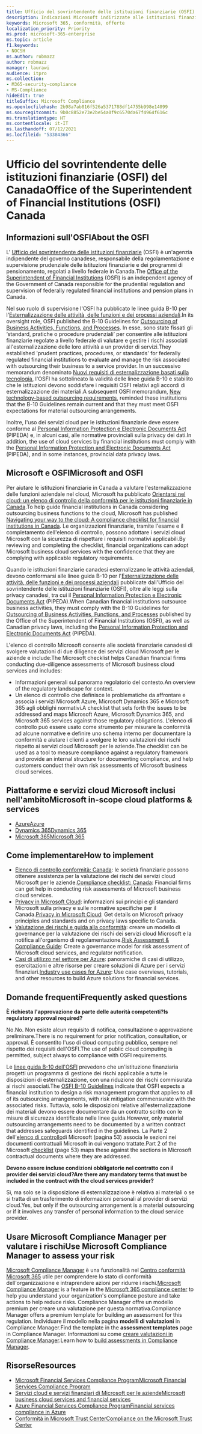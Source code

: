 ```yaml
---
title: Ufficio del sovrintendente delle istituzioni finanziarie (OSFI) del Canada
description: Indicazioni Microsoft indirizzate alle istituzioni finanziarie canadesi per adozione del cloud.
keywords: Microsoft 365, conformità, offerte
localization_priority: Priority
ms.prod: microsoft-365-enterprise
ms.topic: article
f1.keywords:
- NOCSH
ms.author: robmazz
author: robmazz
manager: laurawi
audience: itpro
ms.collection:
- M365-security-compliance
- MS-Compliance
hideEdit: true
titleSuffix: Microsoft Compliance
ms.openlocfilehash: 2b98a7ab816f526a5371788df14755b998e14099
ms.sourcegitcommit: 9b0c8852e73e2be54a0f9c6570da67f4964f616c
ms.translationtype: HT
ms.contentlocale: it-IT
ms.lasthandoff: 07/12/2021
ms.locfileid: "53384366"
---
```

# <a name="office-of-the-superintendent-of-financial-institutions-osfi-canada"></a><span data-ttu-id="b290c-104">Ufficio del sovrintendente delle istituzioni finanziarie (OSFI) del Canada</span><span class="sxs-lookup"><span data-stu-id="b290c-104">Office of the Superintendent of Financial Institutions (OSFI) Canada</span></span>

## <a name="about-the-osfi"></a><span data-ttu-id="b290c-105">Informazioni sull'OSFI</span><span class="sxs-lookup"><span data-stu-id="b290c-105">About the OSFI</span></span>

<span data-ttu-id="b290c-106">L' [Ufficio del sovrintendente delle istituzioni finanziarie](https://www.osfi-bsif.gc.ca/Eng/Pages/default.aspx) (OSFI) è un'agenzia indipendente del governo canadese, responsabile della regolamentazione e supervisione prudenziale delle istituzioni finanziarie e dei programmi di pensionamento, regolati a livello federale in Canada.</span><span class="sxs-lookup"><span data-stu-id="b290c-106">The [Office of the Superintendent of Financial Institutions](https://www.osfi-bsif.gc.ca/Eng/Pages/default.aspx) (OSFI) is an independent agency of the Government of Canada responsible for the prudential regulation and supervision of federally regulated financial institutions and pension plans in Canada.</span></span>

<span data-ttu-id="b290c-107">Nel suo ruolo di supervisione l'OSFI ha pubblicato le linee guida B-10 per l'[Esternalizzazione delle attività, delle funzioni e dei processi aziendali](https://www.osfi-bsif.gc.ca/Eng/fi-if/rg-ro/gdn-ort/gl-ld/Pages/b10.aspx).</span><span class="sxs-lookup"><span data-stu-id="b290c-107">In its oversight role, OSFI published the B-10 Guidelines for [Outsourcing of Business Activities, Functions, and Processes](https://www.osfi-bsif.gc.ca/Eng/fi-if/rg-ro/gdn-ort/gl-ld/Pages/b10.aspx).</span></span> <span data-ttu-id="b290c-108">In esse, sono state fissati gli ‘standard, pratiche o procedure prudenziali’ per consentire alle istituzioni finanziarie regolate a livello federale di valutare e gestire i rischi associati all'esternalizzazione delle loro attività a un provider di servizi.</span><span class="sxs-lookup"><span data-stu-id="b290c-108">They established 'prudent practices, procedures, or standards' for federally regulated financial institutions to evaluate and manage the risk associated with outsourcing their business to a service provider.</span></span> <span data-ttu-id="b290c-109">In un successivo memorandum denominato [Nuovi requisiti di esternalizzazione basati sulla tecnologia](https://www.osfi-bsif.gc.ca/Eng/fi-if/rg-ro/gdn-ort/gl-ld/Pages/cldcmp.aspx), l'OSFI ha sottolineato la validità delle linee guida B-10 e stabilito che le istituzioni devono soddisfare i requisiti OSFI relativi agli accordi di esternalizzazione dei materiali.</span><span class="sxs-lookup"><span data-stu-id="b290c-109">A subsequent OSFI memorandum, [New technology-based outsourcing requirements](https://www.osfi-bsif.gc.ca/Eng/fi-if/rg-ro/gdn-ort/gl-ld/Pages/cldcmp.aspx), reminded these institutions that the B-10 Guidelines remain current and that they must meet OSFI expectations for material outsourcing arrangements.</span></span>

<span data-ttu-id="b290c-110">Inoltre, l'uso dei servizi cloud per le istituzioni finanziarie deve essere conforme al [Personal Information Protection e Electronic Documents Act](https://www.priv.gc.ca/en/privacy-topics/privacy-laws-in-canada/the-personal-information-protection-and-electronic-documents-act-pipeda/) (PIPEDA) e, in alcuni casi, alle normative provinciali sulla privacy dei dati.</span><span class="sxs-lookup"><span data-stu-id="b290c-110">In addition, the use of cloud services by financial institutions must comply with the [Personal Information Protection and Electronic Documents Act](https://www.priv.gc.ca/en/privacy-topics/privacy-laws-in-canada/the-personal-information-protection-and-electronic-documents-act-pipeda/) (PIPEDA), and in some instances, provincial data privacy laws.</span></span>

## <a name="microsoft-and-osfi"></a><span data-ttu-id="b290c-111">Microsoft e OSFI</span><span class="sxs-lookup"><span data-stu-id="b290c-111">Microsoft and OSFI</span></span>

<span data-ttu-id="b290c-112">Per aiutare le istituzioni finanziarie in Canada a valutare l'esternalizzazione delle funzioni aziendale nel cloud, Microsoft ha pubblicato [Orientarsi nel cloud: un elenco di controllo della conformità per le istituzioni finanziarie in Canada](https://aka.ms/Azure-Canada-Compliance).</span><span class="sxs-lookup"><span data-stu-id="b290c-112">To help guide financial institutions in Canada considering outsourcing business functions to the cloud, Microsoft has published [Navigating your way to the cloud: A compliance checklist for financial institutions in Canada](https://aka.ms/Azure-Canada-Compliance).</span></span> <span data-ttu-id="b290c-113">Le organizzazioni finanziarie, tramite l'esame e il completamento dell'elenco di controllo, possono adottare i servizi cloud Microsoft con la sicurezza di rispettare i requisiti normativi applicabili.</span><span class="sxs-lookup"><span data-stu-id="b290c-113">By reviewing and completing the checklist, financial organizations can adopt Microsoft business cloud services with the confidence that they are complying with applicable regulatory requirements.</span></span>

<span data-ttu-id="b290c-114">Quando le istituzioni finanziarie canadesi esternalizzano le attività aziendali, devono conformarsi alle linee guida B-10 per l'[Esternalizzazione delle attività, delle funzioni e dei processi aziendali](https://www.osfi-bsif.gc.ca/Eng/fi-if/rg-ro/gdn-ort/gl-ld/Pages/b10.aspx) pubblicate dall'Ufficio del sovrintendente delle istituzioni finanziarie (OSFI), oltre alle leggi sulla privacy canadesi, tra cui il [Personal Information Protection e Electronic Documents Act](https://www.priv.gc.ca/en/privacy-topics/privacy-laws-in-canada/the-personal-information-protection-and-electronic-documents-act-pipeda/) (PIPEDA).</span><span class="sxs-lookup"><span data-stu-id="b290c-114">When Canadian financial institutions outsource business activities, they must comply with the B-10 Guidelines for [Outsourcing of Business Activities, Functions, and Processes](https://www.osfi-bsif.gc.ca/Eng/fi-if/rg-ro/gdn-ort/gl-ld/Pages/b10.aspx) published by the Office of the Superintendent of Financial Institutions (OSFI), as well as Canadian privacy laws, including the [Personal Information Protection and Electronic Documents Act](https://www.priv.gc.ca/en/privacy-topics/privacy-laws-in-canada/the-personal-information-protection-and-electronic-documents-act-pipeda/) (PIPEDA).</span></span>

<span data-ttu-id="b290c-115">L'elenco di controllo Microsoft consente alle società finanziarie canadesi di svolgere valutazioni di due diligence dei servizi cloud Microsoft per le aziende e include:</span><span class="sxs-lookup"><span data-stu-id="b290c-115">The Microsoft checklist helps Canadian financial firms conducting due-diligence assessments of Microsoft business cloud services and includes:</span></span>

- <span data-ttu-id="b290c-116">Informazioni generali sul panorama regolatorio del contesto.</span><span class="sxs-lookup"><span data-stu-id="b290c-116">An overview of the regulatory landscape for context.</span></span>
- <span data-ttu-id="b290c-117">Un elenco di controllo che definisce le problematiche da affrontare e associa i servizi Microsoft Azure, Microsoft Dynamics 365 e Microsoft 365 agli obblighi normativi.</span><span class="sxs-lookup"><span data-stu-id="b290c-117">A checklist that sets forth the issues to be addressed and maps Microsoft Azure, Microsoft Dynamics 365, and Microsoft 365 services against those regulatory obligations.</span></span> <span data-ttu-id="b290c-118">L'elenco di controllo può essere usato come strumento per misurare la conformità ad alcune normative e definire uno schema interno per documentare la conformità e aiutare i clienti a svolgere le loro valutazioni dei rischi rispetto ai servizi cloud Microsoft per le aziende.</span><span class="sxs-lookup"><span data-stu-id="b290c-118">The checklist can be used as a tool to measure compliance against a regulatory framework and provide an internal structure for documenting compliance, and help customers conduct their own risk assessments of Microsoft business cloud services.</span></span>

## <a name="microsoft-in-scope-cloud-platforms--services"></a><span data-ttu-id="b290c-119">Piattaforme e servizi cloud Microsoft inclusi nell'ambito</span><span class="sxs-lookup"><span data-stu-id="b290c-119">Microsoft in-scope cloud platforms & services</span></span>

- [<span data-ttu-id="b290c-120">Azure</span><span class="sxs-lookup"><span data-stu-id="b290c-120">Azure</span></span>](https://aka.ms/AzureCompliance)
- [<span data-ttu-id="b290c-121">Dynamics 365</span><span class="sxs-lookup"><span data-stu-id="b290c-121">Dynamics 365</span></span>](https://aka.ms/d365-compliance-list)
- [<span data-ttu-id="b290c-122">Microsoft 365</span><span class="sxs-lookup"><span data-stu-id="b290c-122">Microsoft 365</span></span>](https://aka.ms/o365-compliance-framework)

## <a name="how-to-implement"></a><span data-ttu-id="b290c-123">Come implementare</span><span class="sxs-lookup"><span data-stu-id="b290c-123">How to implement</span></span>

- <span data-ttu-id="b290c-124">[Elenco di controllo conformità: Canada](https://aka.ms/Azure-Canada-Compliance): le società finanziarie possono ottenere assistenza per la valutazione dei rischi dei servizi cloud Microsoft per le aziende.</span><span class="sxs-lookup"><span data-stu-id="b290c-124">[Compliance checklist: Canada](https://aka.ms/Azure-Canada-Compliance): Financial firms can get help in conducting risk assessments of Microsoft business cloud services.</span></span>
- <span data-ttu-id="b290c-125">[Privacy in Microsoft Cloud](https://aka.ms/MCSPrivacy): informazioni sui principi e gli standard Microsoft sulla privacy e sulle normative specifiche per il Canada.</span><span class="sxs-lookup"><span data-stu-id="b290c-125">[Privacy in Microsoft Cloud](https://aka.ms/MCSPrivacy): Get details on Microsoft privacy principles and standards and on privacy laws specific to Canada.</span></span>
- <span data-ttu-id="b290c-126">[Valutazione dei rischi e guida alla conformità](https://aka.ms/RiskGovernanceGuide): creare un modello di governance per la valutazione dei rischi dei servizi cloud Microsoft e la notifica all'organismo di regolamentazione.</span><span class="sxs-lookup"><span data-stu-id="b290c-126">[Risk Assessment & Compliance Guide](https://aka.ms/RiskGovernanceGuide): Create a governance model for risk assessment of Microsoft cloud services, and regulator notification.</span></span>
- <span data-ttu-id="b290c-127">[Casi di utilizzo nel settore per Azure](/azure/industry/financial/): panoramiche di casi di utilizzo, esercitazioni e altre risorse per creare soluzioni di Azure per i servizi finanziari.</span><span class="sxs-lookup"><span data-stu-id="b290c-127">[Industry use cases for Azure](/azure/industry/financial/): Use case overviews, tutorials, and other resources to build Azure solutions for financial services.</span></span>

## <a name="frequently-asked-questions"></a><span data-ttu-id="b290c-128">Domande frequenti</span><span class="sxs-lookup"><span data-stu-id="b290c-128">Frequently asked questions</span></span>

<span data-ttu-id="b290c-129">**È richiesta l'approvazione da parte delle autorità competenti?**</span><span class="sxs-lookup"><span data-stu-id="b290c-129">**Is regulatory approval required?**</span></span>

<span data-ttu-id="b290c-130">No.</span><span class="sxs-lookup"><span data-stu-id="b290c-130">No.</span></span> <span data-ttu-id="b290c-131">Non esiste alcun requisito di notifica, consultazione o approvazione preliminare.</span><span class="sxs-lookup"><span data-stu-id="b290c-131">There is no requirement for prior notification, consultation, or approval.</span></span> <span data-ttu-id="b290c-132">È consentito l'uso di cloud computing pubblico, sempre nel rispetto dei requisiti dell'OSFI.</span><span class="sxs-lookup"><span data-stu-id="b290c-132">The use of public cloud computing is permitted, subject always to compliance with OSFI requirements.</span></span>

<span data-ttu-id="b290c-133">Le [linee guida B-10 dell'OSFI](https://www.osfi-bsif.gc.ca/Eng/fi-if/rg-ro/gdn-ort/gl-ld/Pages/b10.aspx) prevedono che un'istituzione finanziaria progetti un programma di gestione dei rischi applicabile a tutte le disposizioni di esternalizzazione, con una riduzione dei rischi commisurata ai rischi associati.</span><span class="sxs-lookup"><span data-stu-id="b290c-133">The [OSFI B-10 Guidelines](https://www.osfi-bsif.gc.ca/Eng/fi-if/rg-ro/gdn-ort/gl-ld/Pages/b10.aspx) indicate that OSFI expects a financial institution to design a risk management program that applies to all of its outsourcing arrangements, with risk mitigation commensurate with the associated risks.</span></span> <span data-ttu-id="b290c-134">Tuttavia, solo le disposizioni relative all'esternalizzazione dei materiali devono essere documentare da un contratto scritto con le misure di sicurezza identificate nelle linee guida.</span><span class="sxs-lookup"><span data-stu-id="b290c-134">However, only material outsourcing arrangements need to be documented by a written contract that addresses safeguards identified in the guidelines.</span></span> <span data-ttu-id="b290c-135">La Parte 2 dell'[elenco di controllo](https://aka.ms/Azure-Canada-Compliance)di Microsoft (pagina 53) associa le sezioni nei documenti contrattuali Microsoft in cui vengono trattate.</span><span class="sxs-lookup"><span data-stu-id="b290c-135">Part 2 of the Microsoft [checklist](https://aka.ms/Azure-Canada-Compliance) (page 53) maps these against the sections in Microsoft contractual documents where they are addressed.</span></span>

<span data-ttu-id="b290c-136">**Devono essere incluse condizioni obbligatorie nel contratto con il provider dei servizi cloud?**</span><span class="sxs-lookup"><span data-stu-id="b290c-136">**Are there any mandatory terms that must be included in the contract with the cloud services provider?**</span></span>

<span data-ttu-id="b290c-137">Sì, ma solo se la disposizione di esternalizzazione è relativa ai materiali o se si tratta di un trasferimento di informazioni personali al provider di servizi cloud.</span><span class="sxs-lookup"><span data-stu-id="b290c-137">Yes, but only if the outsourcing arrangement is a material outsourcing or if it involves any transfer of personal information to the cloud service provider.</span></span>

## <a name="use-microsoft-compliance-manager-to-assess-your-risk"></a><span data-ttu-id="b290c-138">Usare Microsoft Compliance Manager per valutare i rischi</span><span class="sxs-lookup"><span data-stu-id="b290c-138">Use Microsoft Compliance Manager to assess your risk</span></span>

<span data-ttu-id="b290c-139">[Microsoft Compliance Manager](/microsoft-365/compliance/compliance-manager) è una funzionalità nel [Centro conformità Microsoft 365](/microsoft-365/compliance/microsoft-365-compliance-center) utile per comprendere lo stato di conformità dell'organizzazione e intraprendere azioni per ridurre i rischi.</span><span class="sxs-lookup"><span data-stu-id="b290c-139">[Microsoft Compliance Manager](/microsoft-365/compliance/compliance-manager) is a feature in the [Microsoft 365 compliance center](/microsoft-365/compliance/microsoft-365-compliance-center) to help you understand your organization's compliance posture and take actions to help reduce risks.</span></span> <span data-ttu-id="b290c-140">Compliance Manager offre un modello premium per creare una valutazione per questa normativa.</span><span class="sxs-lookup"><span data-stu-id="b290c-140">Compliance Manager offers a premium template for building an assessment for this regulation.</span></span> <span data-ttu-id="b290c-141">Individuare il modello nella pagina **modelli di valutazioni** in Compliance Manager.</span><span class="sxs-lookup"><span data-stu-id="b290c-141">Find the template in the **assessment templates** page in Compliance Manager.</span></span> <span data-ttu-id="b290c-142">Informazioni su come [creare valutazioni in Compliance Manager](/microsoft-365/compliance/compliance-manager-assessments).</span><span class="sxs-lookup"><span data-stu-id="b290c-142">Learn how to [build assessments in Compliance Manager](/microsoft-365/compliance/compliance-manager-assessments).</span></span>

## <a name="resources"></a><span data-ttu-id="b290c-143">Risorse</span><span class="sxs-lookup"><span data-stu-id="b290c-143">Resources</span></span>

- [<span data-ttu-id="b290c-144">Microsoft Financial Services Compliance Program</span><span class="sxs-lookup"><span data-stu-id="b290c-144">Microsoft Financial Services Compliance Program</span></span>](https://aka.ms/FSCP-Print)
- [<span data-ttu-id="b290c-145">Servizi cloud e servizi finanziari di Microsoft per le aziende</span><span class="sxs-lookup"><span data-stu-id="b290c-145">Microsoft business cloud services and financial services</span></span>](https://www.microsoft.com/trustcenter/cloudservices/financialservices)
- [<span data-ttu-id="b290c-146">Azure Financial Services Compliance Program</span><span class="sxs-lookup"><span data-stu-id="b290c-146">Financial services compliance in Azure</span></span>](https://azure.microsoft.com/resources/videos/azurecon-2015-financial-services-compliance-in-azure/)
- [<span data-ttu-id="b290c-147">Conformità in Microsoft Trust Center</span><span class="sxs-lookup"><span data-stu-id="b290c-147">Compliance on the Microsoft Trust Center</span></span>](https://www.microsoft.com/trust-center/compliance/compliance-overview)
